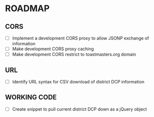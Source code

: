 # ROADMAP

## CORS
 - [ ] Implement a development CORS proxy to allow JSONP exchange of information
 - [ ] Make development CORS proxy caching
 - [ ] Make development CORS restrict to toastmasters.org domain

## URL
 - [ ] Identify URL syntax for CSV download of district DCP information

## WORKING CODE
 - [ ] Create snippet to pull current district DCP down as a jQuery object

